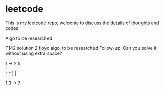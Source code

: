 # leetcode

This is my leetcode repo, welcome to discuss the details of thoughts and codes


Algo to be researched

T142 solution 2 floyd algo, to be researched
Follow-up:
Can you solve it without using extra space?



1 -> 2    5

^    ^
|	 |

1    3 -> 7
